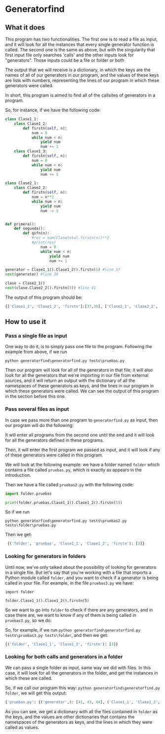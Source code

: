 # Generatorfind

## What it does

This program has two functionalities. The first one is to read a file as input, and it will look for all the instances that every single generator function is called. The second one is the same as above, but with the singularity that first input file only searches 'calls' and the other inputs look for "generators". Those inputs could be a file or folder or both 

The output that we will receive is a dictionary, in which the keys are the names of all of our generators in our program, and the values of these keys are lists with numbers, representing the lines of our program in which these generators were called.

In short, this program is aimed to find all of the callsites of generators in a program.

So, for instance, if we have the following code:

```python
class Clase1_1:
    class Clase1_2:
        def firstn(self, n):
            num = 0
            while num < n:
                yield num
                num += 1
    class Clase1_3:
        def firstn(self, n):
            num = 0
            while num < n:
                yield num
                num += 1

class Clase2_1:
    class Clase2_2:
        def firstn(self, n):
            num = n**2
            while num > n:
                yield num
                num -= 1


def primera():
    def segunda():
        def qsfn(n):
            #res = sum(Clasetotal.firstn(n))**2
            #print(res)
                num = 0
                while num < n:
                    yield num
                    num += 1

generator = Clase1_1().Clase1_2().firstn(5) #line 37
next(generator) #line 38

clase = Clase2_1()
next(clase.Clase2_2().firstn(5)) #line 41


```

The output of this program should be:

```python
{['Clase1_1', 'Clase1_2', 'firstn']:[37,38], ['Clase2_1', 'Clase2_2', 'firstn']:[41]
```

## How to use it

### Pass a single file as input

One way to do it, is to simply pass one file to the program. Following the example from above, if we run 
```
python generatorfind\generatorfind.py tests\pruebas.py
```
Then our program will look for all of the generators in that file; it will also look for all the generators that we're importing in our file from external sources, and it will return an output with the dictionary of all the namespaces of these generators as keys, and the lines in our program in which these generators were called. We can see the output of this program in the section before this one.

### Pass several files as input

In case we pass more than one program to `generatorfind.py` as input, then our program will do the following: 

It will enter all programs from the second one until the end and it will look for all the generators defined in these programs. 

Then, it will enter the first program we passed as input, and it will look if any of these generators were called in this program.

We will look at the following example: we have a folder named `folder` which contains a file called `pruebas.py`, which is exactly as appears in the introduction.

Then we have a file called `pruebas2.py` with the following code:

```python
import folder.pruebas

print(folder.pruebas.Clase1_1().Clase1_2().firstn(5))
```

So if we run 
```
python generatorfind\generatorfind.py tests\pruebas2.py tests\folder\pruebas.py
```

Then we get:

```python
 {('folder', 'pruebas', 'Clase1_1', 'Clase1_2', 'firstn'): [3]}
```

### Looking for generators in folders

Until now, we've only talked about the possibility of looking for generators in a single file. But let's say that you're working with a file that imports a Python module called `folder`, and you want to check if a generator is being called in your file. For example, in the file `pruebas3.py` we have:

```
import folder

folder.Clase1_1().Clase1_2().firstn(5)
```

So we want to go into `folder` to check if there are any generators, and in case there are, we want to know if any of them is being called in `pruebas3.py`, so we do:

So, for example, if we run `python generatorfind\generatorfind.py tests\pruebas3.py tests\folder`, and then we get:


```python
{('folder', 'Clase1_1', 'Clase1_2', 'firstn'): [3]}
```

### Looking for both calls and generators in a folder

We can pass a single folder as input, same way we did with files. In this case, it will look for all the generators in the folder, and get the instances in which these are called. 

So, if we call our program this way: `python generatorfind\generatorfind.py folder`, we will get this output:

```python
{'pruebas.py': {('generator',): [41, 43, 44], ('Clase1_1', 'Clase1_2', 'firstn'): [49, 56, 68, 77], ('Clase1_1', 'Clase1_3', 'firstn'): [62, 64], ('Clase2_1', 'Clase2_2', 'firstn'): [85, 89, 92, 93]}, 'prueba_simple.py': {('Clase1', 'Clase2', 'f'): [7], ('f',): [7, 19, 20, 21]}, '__init__.py': {}}
```

As you can see, we get a dictionary with all the files contained in `folder` as the keys, and the values are other dictionaries that contains the namespaces of the generators as keys, and the lines in which they were called as values.
